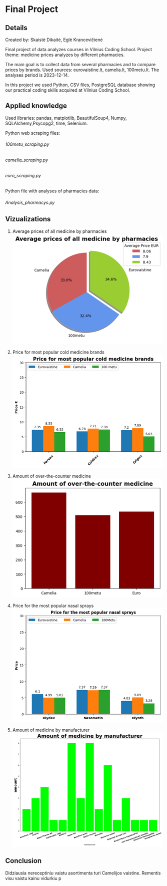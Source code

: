 #                               Final Project
## Details

Created by: Skaistė Dikaitė, Eglė Krancevičienė

Final project of data analyzes courses in Vilnius Coding School.
Project theme: medicine prices analyzes by different pharmacies.

The main goal is to collect data from several pharmacies and to compare prices by brands.
Used sources: eurovaistine.lt, camelia.lt, 100metu.lt. The analyses period is 2023-12-14.

In this project we used Python, CSV files, PostgreSQL database showing our practical coding
skills acquired at Vilnius Coding School.


## Applied knowledge

Used libraries: pandas, matplotlib, BeautifulSoup4, Numpy, SQLAlchemy,Psycopg2, time,
Selenium.

Python web scraping files:
###### _100metu_scraping.py_
###### _camelia_scraping.py_
###### _euro_scraping.py_

Python file with analyses of pharmacies data:
###### _Analysis_pharmacys.py_

## Vizualizations

1. Average prices of all medicine by pharmacies
![](https://github.com/eglekran/Final-Project/blob/main/images/Average%20prices%20of%20all%20medicine%20by%20pharmacies.png)

2. Price for most popular cold medicine brands
![](https://github.com/eglekran/Final-Project/blob/main/images/Price%20for%20most%20popular%20cold%20medicine%20brands.png)

3. Amount of over-the-counter medicine
![](https://github.com/eglekran/Final-Project/blob/main/images/Amount%20of%20over-the-counter%20medicine.png)
4. Price for the most popular nasal sprays
![](https://github.com/eglekran/Final-Project/blob/main/images/Price%20for%20the%20most%20popular%20nasal%20sprays.png)

5. Amount of medicine by manufacturer
![](https://github.com/eglekran/Final-Project/blob/main/images/Amount%20of%20medicine%20by%20manufacturer.png)


## Conclusion

Didziausia nereceptiniu vaistu asortimenta turi Camelijos vaistine.
Rementis visu vaistu kainu vidurkiu p
